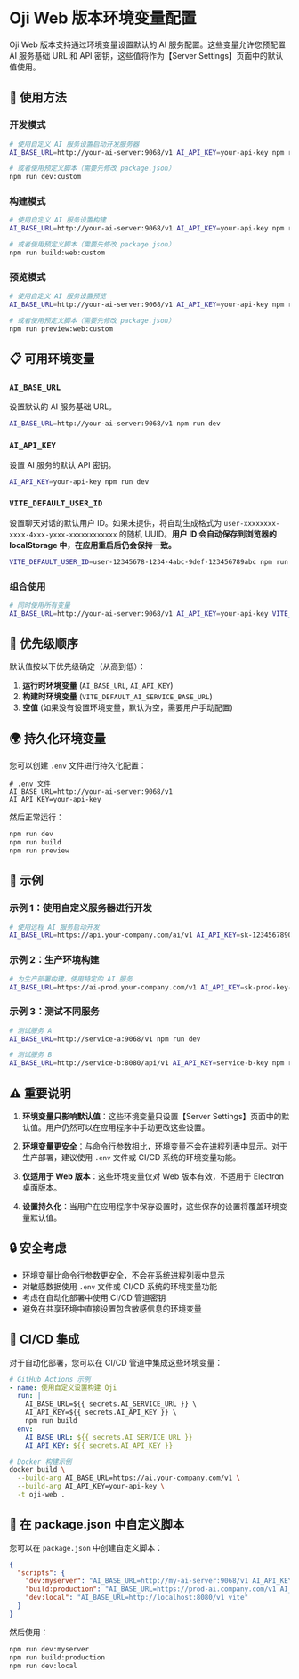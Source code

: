 # Oji Web 版本环境变量配置

Oji Web 版本支持通过环境变量设置默认的 AI 服务配置。这些变量允许您预配置 AI 服务基础 URL 和 API 密钥，这些值将作为【Server Settings】页面中的默认值使用。

## 🚀 使用方法

### 开发模式

```bash
# 使用自定义 AI 服务设置启动开发服务器
AI_BASE_URL=http://your-ai-server:9068/v1 AI_API_KEY=your-api-key npm run dev

# 或者使用预定义脚本（需要先修改 package.json）
npm run dev:custom
```

### 构建模式

```bash
# 使用自定义 AI 服务设置构建
AI_BASE_URL=http://your-ai-server:9068/v1 AI_API_KEY=your-api-key npm run build

# 或者使用预定义脚本（需要先修改 package.json）
npm run build:web:custom
```

### 预览模式

```bash
# 使用自定义 AI 服务设置预览
AI_BASE_URL=http://your-ai-server:9068/v1 AI_API_KEY=your-api-key npm run preview

# 或者使用预定义脚本（需要先修改 package.json）
npm run preview:web:custom
```

## 📋 可用环境变量

### `AI_BASE_URL`

设置默认的 AI 服务基础 URL。

```bash
AI_BASE_URL=http://your-ai-server:9068/v1 npm run dev
```

### `AI_API_KEY`

设置 AI 服务的默认 API 密钥。

```bash
AI_API_KEY=your-api-key npm run dev
```

### `VITE_DEFAULT_USER_ID`

设置聊天对话的默认用户 ID。如果未提供，将自动生成格式为 `user-xxxxxxxx-xxxx-4xxx-yxxx-xxxxxxxxxxxx` 的随机 UUID。**用户 ID 会自动保存到浏览器的 localStorage 中，在应用重启后仍会保持一致。**

```bash
VITE_DEFAULT_USER_ID=user-12345678-1234-4abc-9def-123456789abc npm run dev
```

### 组合使用

```bash
# 同时使用所有变量
AI_BASE_URL=http://your-ai-server:9068/v1 AI_API_KEY=your-api-key VITE_DEFAULT_USER_ID=user-12345678-1234-4abc-9def-123456789abc npm run dev
```

## 🔄 优先级顺序

默认值按以下优先级确定（从高到低）：

1. **运行时环境变量** (`AI_BASE_URL`, `AI_API_KEY`)
2. **构建时环境变量** (`VITE_DEFAULT_AI_SERVICE_BASE_URL`)
3. **空值** (如果没有设置环境变量，默认为空，需要用户手动配置)

## 🌍 持久化环境变量

您可以创建 `.env` 文件进行持久化配置：

```env
# .env 文件
AI_BASE_URL=http://your-ai-server:9068/v1
AI_API_KEY=your-api-key
```

然后正常运行：

```bash
npm run dev
npm run build
npm run preview
```

## 📝 示例

### 示例 1：使用自定义服务器进行开发

```bash
# 使用远程 AI 服务启动开发
AI_BASE_URL=https://api.your-company.com/ai/v1 AI_API_KEY=sk-1234567890abcdef npm run dev
```

### 示例 2：生产环境构建

```bash
# 为生产部署构建，使用特定的 AI 服务
AI_BASE_URL=https://ai-prod.your-company.com/v1 AI_API_KEY=sk-prod-key-here npm run build
```

### 示例 3：测试不同服务

```bash
# 测试服务 A
AI_BASE_URL=http://service-a:9068/v1 npm run dev

# 测试服务 B
AI_BASE_URL=http://service-b:8080/api/v1 AI_API_KEY=service-b-key npm run dev
```

## ⚠️ 重要说明

1. **环境变量只影响默认值**：这些环境变量只设置【Server Settings】页面中的默认值。用户仍然可以在应用程序中手动更改这些设置。

2. **环境变量更安全**：与命令行参数相比，环境变量不会在进程列表中显示。对于生产部署，建议使用 `.env` 文件或 CI/CD 系统的环境变量功能。

3. **仅适用于 Web 版本**：这些环境变量仅对 Web 版本有效，不适用于 Electron 桌面版本。

4. **设置持久化**：当用户在应用程序中保存设置时，这些保存的设置将覆盖环境变量默认值。

## 🔒 安全考虑

- 环境变量比命令行参数更安全，不会在系统进程列表中显示
- 对敏感数据使用 `.env` 文件或 CI/CD 系统的环境变量功能
- 考虑在自动化部署中使用 CI/CD 管道密钥
- 避免在共享环境中直接设置包含敏感信息的环境变量

## 🚀 CI/CD 集成

对于自动化部署，您可以在 CI/CD 管道中集成这些环境变量：

```yaml
# GitHub Actions 示例
- name: 使用自定义设置构建 Oji
  run: |
    AI_BASE_URL=${{ secrets.AI_SERVICE_URL }} \
    AI_API_KEY=${{ secrets.AI_API_KEY }} \
    npm run build
  env:
    AI_BASE_URL: ${{ secrets.AI_SERVICE_URL }}
    AI_API_KEY: ${{ secrets.AI_API_KEY }}
```

```bash
# Docker 构建示例
docker build \
  --build-arg AI_BASE_URL=https://ai.your-company.com/v1 \
  --build-arg AI_API_KEY=your-api-key \
  -t oji-web .
```

## 🔧 在 package.json 中自定义脚本

您可以在 `package.json` 中创建自定义脚本：

```json
{
  "scripts": {
    "dev:myserver": "AI_BASE_URL=http://my-ai-server:9068/v1 AI_API_KEY=my-key vite",
    "build:production": "AI_BASE_URL=https://prod-ai.company.com/v1 AI_API_KEY=prod-key vite build",
    "dev:local": "AI_BASE_URL=http://localhost:8080/v1 vite"
  }
}
```

然后使用：

```bash
npm run dev:myserver
npm run build:production
npm run dev:local
```
